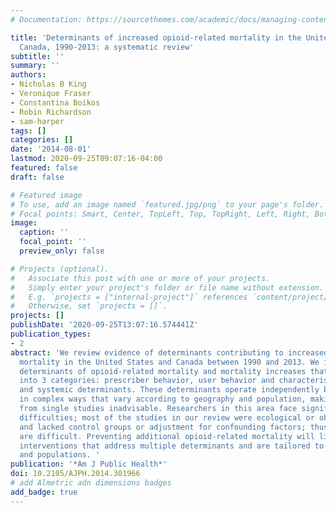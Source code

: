 ```yaml
---
# Documentation: https://sourcethemes.com/academic/docs/managing-content/

title: 'Determinants of increased opioid-related mortality in the United States and
  Canada, 1990-2013: a systematic review'
subtitle: ''
summary: ''
authors:
- Nicholas B King
- Veronique Fraser
- Constantina Boikos
- Robin Richardson
- sam-harper
tags: []
categories: []
date: '2014-08-01'
lastmod: 2020-09-25T09:07:16-04:00
featured: false
draft: false

# Featured image
# To use, add an image named `featured.jpg/png` to your page's folder.
# Focal points: Smart, Center, TopLeft, Top, TopRight, Left, Right, BottomLeft, Bottom, BottomRight.
image:
  caption: ''
  focal_point: ''
  preview_only: false

# Projects (optional).
#   Associate this post with one or more of your projects.
#   Simply enter your project's folder or file name without extension.
#   E.g. `projects = ["internal-project"]` references `content/project/deep-learning/index.md`.
#   Otherwise, set `projects = []`.
projects: []
publishDate: '2020-09-25T13:07:16.574441Z'
publication_types:
- 2
abstract: 'We review evidence of determinants contributing to increased opioid-related
  mortality in the United States and Canada between 1990 and 2013. We identified 17
  determinants of opioid-related mortality and mortality increases that we classified
  into 3 categories: prescriber behavior, user behavior and characteristics, and environmental
  and systemic determinants. These determinants operate independently but interact
  in complex ways that vary according to geography and population, making generalization
  from single studies inadvisable. Researchers in this area face significant methodological
  difficulties; most of the studies in our review were ecological or observational
  and lacked control groups or adjustment for confounding factors; thus, causal inferences
  are difficult. Preventing additional opioid-related mortality will likely require
  interventions that address multiple determinants and are tailored to specific locations
  and populations. '
publication: '*Am J Public Health*'
doi: 10.2105/AJPH.2014.301966
# add Almetric adn dimensions badges
add_badge: true
---
```

